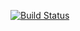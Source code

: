 [![Build Status](https://app.travis-ci.com/Ishmael-sikhikhi/registration_numbers_webapp1.svg?branch=main)](https://app.travis-ci.com/Ishmael-sikhikhi/registration_numbers_webapp1)